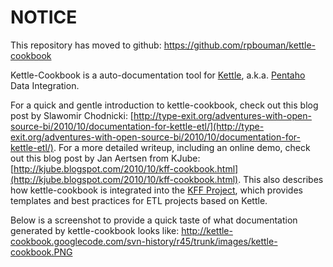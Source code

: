 # NOTICE #
This repository has moved to github: https://github.com/rpbouman/kettle-cookbook


Kettle-Cookbook is a auto-documentation tool for [Kettle](http://kettle.pentaho.org), a.k.a. [Pentaho](http://www.pentaho.org) Data Integration.

For a quick and gentle introduction to kettle-cookbook, check out this blog post by Slawomir Chodnicki: [http://type-exit.org/adventures-with-open-source-bi/2010/10/documentation-for-kettle-etl/](http://type-exit.org/adventures-with-open-source-bi/2010/10/documentation-for-kettle-etl/). For a more detailed writeup, including an online demo, check out this blog post by Jan Aertsen from KJube: [http://kjube.blogspot.com/2010/10/kff-cookbook.html](http://kjube.blogspot.com/2010/10/kff-cookbook.html). This also describes how kettle-cookbook is integrated into the [KFF Project](http://kff.kjube.be/), which provides templates and best practices for ETL projects based on Kettle.

Below is a screenshot to provide a quick taste of what documentation generated by kettle-cookbook looks like:
http://kettle-cookbook.googlecode.com/svn-history/r45/trunk/images/kettle-cookbook.PNG